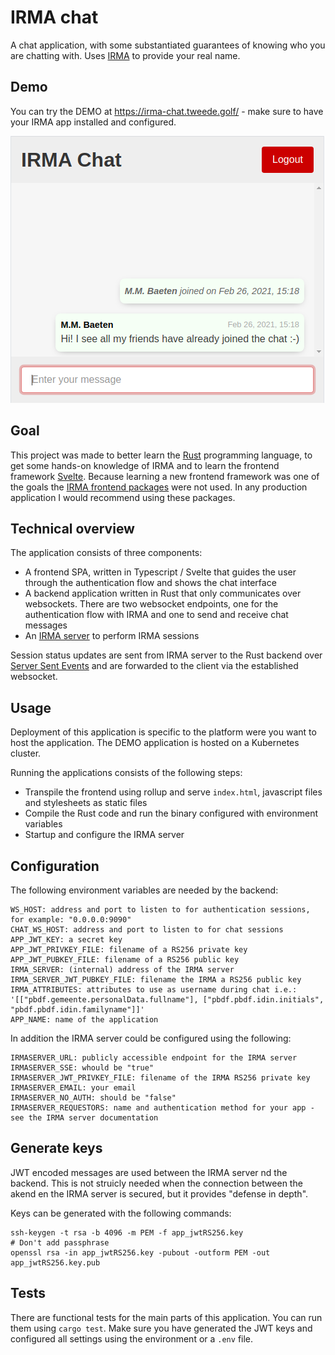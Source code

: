 # IRMA chat

A chat application, with some substantiated guarantees of knowing who you are chatting with.
Uses [IRMA](https://irma.app/) to provide your real name.

## Demo

You can try the DEMO at https://irma-chat.tweede.golf/ - make sure to have your IRMA app installed and configured.

![demo](https://github.com/tweedegolf/irma-chat/blob/master/demo.png?raw=true)

## Goal

This project was made to better learn the [Rust](https://www.rust-lang.org/) programming language,
to get some hands-on knowledge of IRMA and to learn the frontend framework [Svelte](https://svelte.dev/).
Because learning a new frontend framework was one of the goals the [IRMA frontend packages](https://irma.app/docs/irma-frontend/) were not used.
In any production application I would recommend using these packages.

## Technical overview

The application consists of three components:

- A frontend SPA, written in Typescript / Svelte that guides the user through the authentication flow and shows the chat interface
- A backend application written in Rust that only communicates over websockets. There are two websocket endpoints, one for the authentication flow with IRMA and one to send and receive chat messages
- An [IRMA server](https://irma.app/docs/irma-server/) to perform IRMA sessions

Session status updates are sent from IRMA server to the Rust backend over [Server Sent Events](https://developer.mozilla.org/en-US/docs/Web/API/Server-sent_events) and are forwarded to the client via the established websocket.

## Usage

Deployment of this application is specific to the platform were you want to host the application.
The DEMO application is hosted on a Kubernetes cluster.

Running the applications consists of the following steps:

- Transpile the frontend using rollup and serve `index.html`, javascript files and stylesheets as static files
- Compile the Rust code and run the binary configured with environment variables
- Startup and configure the IRMA server

## Configuration

The following environment variables are needed by the backend:

```
WS_HOST: address and port to listen to for authentication sessions, for example: "0.0.0.0:9090"
CHAT_WS_HOST: address and port to listen to for chat sessions
APP_JWT_KEY: a secret key
APP_JWT_PRIVKEY_FILE: filename of a RS256 private key
APP_JWT_PUBKEY_FILE: filename of a RS256 public key
IRMA_SERVER: (internal) address of the IRMA server
IRMA_SERVER_JWT_PUBKEY_FILE: filename the IRMA a RS256 public key
IRMA_ATTRIBUTES: attributes to use as username during chat i.e.: '[["pbdf.gemeente.personalData.fullname"], ["pbdf.pbdf.idin.initials", "pbdf.pbdf.idin.familyname"]]'
APP_NAME: name of the application
```

In addition the IRMA server could be configured using the following:

```
IRMASERVER_URL: publicly accessible endpoint for the IRMA server
IRMASERVER_SSE: whould be "true"
IRMASERVER_JWT_PRIVKEY_FILE: filename of the IRMA RS256 private key
IRMASERVER_EMAIL: your email
IRMASERVER_NO_AUTH: should be "false"
IRMASERVER_REQUESTORS: name and authentication method for your app - see the IRMA server documentation
```

## Generate keys 

JWT encoded messages are used between the IRMA server nd the backend.
This is not struicly needed when the connection between the akend en the IRMA server is secured, but it provides "defense in depth". 

Keys can be generated with the following commands:

```
ssh-keygen -t rsa -b 4096 -m PEM -f app_jwtRS256.key
# Don't add passphrase
openssl rsa -in app_jwtRS256.key -pubout -outform PEM -out app_jwtRS256.key.pub
```

## Tests

There are functional tests for the main parts of this application.
You can run them using `cargo test`. Make sure you have generated the
JWT keys and configured all settings using the environment or a `.env` file.
